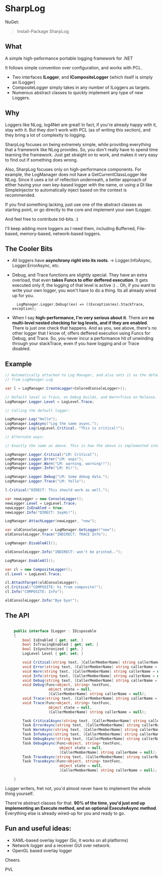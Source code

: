 SharpLog
========

NuGet:

> Install-Package SharpLog 

What
---

A simple high-peformance portable logging framework for .NET

It follows simple convention over configuration, and works with PCL.

- Two interfaces **ILogger**, and **ICompositeLogger** (which itself is simply an ILogger)
- CompositeLogger simply takes in any number of ILoggers as targets.
- Numerous abstract classes to quickly implement any type of new Loggers.

Why
---
   
Loggers like NLog, log4Net are great! In fact, if you're already happy with it, stay with it. But they don't work with PCL (as of writing this section), and they bring a lot of complexity to logging. 

SharpLog focuses on being extremely simple, while providing everything that a framework like NLog provides. So, you don't really have to spend time learning the framework. Just get straight on to work, and makes it very easy to find out if something does wrong. 

Also, SharpLog focuses only on high-performance components. For example, the LogManager does not have a GetCurrentClassLogger like NLog. Since it uses a lot of reflection underneath, a better approach of either having your own key-based logger with the name, or using a DI like SimpleInjector to automatically inject based on the context is recommended.

If you find something lacking, just use one of the abstract classes as starting point, or go directly to the core and implement your own ILogger. 

And feel free to contribute tid-bits. :) 

I'll keep adding more loggers as I need them, including Bufferred, File-based, memory-based, network-based loggers.

The Cooler Bits
---

- All loggers have **asynchrony right into its roots**. -> Logger.InfoAsync, Logger.ErrorAsync, etc.

- Debug, and Trace functions are slightly special. They have an extra overload, that even **takes Funcs to offer deffered execution**. It gets executed only if, the logging of that level is active :) .. Oh, if you want to write your own logger, you won't have to do a thing. Its all already wired up for you. 

    	LogManager.Logger.Debug((ex) => ((Exception)ex).StackTrace, exception);

- When I say **high-performance, I'm very serious about it**. There are **no multi-level nested checking for log levels, and if they are enabled**. There is just one check that happens. And as you, see above, there's no other logger that I know of, offers deffered execution using Funcs for Debug, and Trace. So, you never incur a performance hit of unwinding through your stackTrace, even if you have logging and or Trace disabled.


Example
---

```C#
// Automatically attached to Log Manager, and also sets it as the default logger to be used
// from LogManager.Log

var l = LogManager.CreateLogger<ColoredConsoleLogger>();

// Default level is Trace, on Debug builds, and Warn+Trace on Release.
LogManager.Logger.Level = LogLevel.Trace;

// Calling the default logger:

LogManager.Log("Hello");
LogManager.LogAsync("Log the same async.");
LogManager.Log(LogLevel.Critical, "This is critical!");

// Alternate ways:

// Exactly the same as above. This is how the above is implemented internally.

LogManager.Logger.Critical("LM: Critical");
LogManager.Logger.Error("LM: oops");
LogManager.Logger.Warn("LM: warning, warning!!");
LogManager.Logger.Info("LM: Hi!");

LogManager.Logger.Debug("LM: Some debug data.");
LogManager.Logger.Trace("LM: Yello");

l.Critical("DIRECT: This should work as well.");

var newLogger = new ConsoleLogger();
newLogger.Level = LogLevel.Trace;
newLogger.IsEnabled = true;
newLogger.Info("DIRECT: SayHi!");

LogManager.AttachLogger(newLogger, "new");

var oldConsoleLogger = LogManager.GetLogger("new");
oldConsoleLogger.Trace("INDIRECT: TRACE Info");

LogManager.DisableAll();

oldConsoleLogger.Info("INDIRECT: won't be printed..");

LogManager.EnableAll();

var cl = new CompositeLogger();
cl.Level = LogLevel.Trace;

cl.AttachTarget(oldConsoleLogger);
cl.Critical("COMPOSITE: hi from composite!");
cl.Info("COMPOSITE: Info");

oldConsoleLogger.Info("Bye bye!");

```


The API
---

```C#

 	public interface ILogger : IDisposable
    {
        bool IsEnabled { get; set; }
        bool IsTracingEnabled { get; set; }
        bool IsSynchronized { get; }
        LogLevel Level { get; set; }

        void Critical(string text, [CallerMemberName] string callerName = null);
        void Error(string text, [CallerMemberName] string callerName = null);
        void Warn(string text, [CallerMemberName] string callerName = null);
        void Info(string text, [CallerMemberName] string callerName = null);
        void Debug(string text, [CallerMemberName] string callerName = null);
        void Debug(Func<object, string> textFunc, 
					object state = null, 
					[CallerMemberName] string callerName = null);
        void Trace(string text, [CallerMemberName] string callerName = null);
        void Trace(Func<object, string> textFunc, 
					object state = null, 
					[CallerMemberName] string callerName = null);

        Task CriticalAsync(string text, [CallerMemberName] string callerName = null);
        Task ErrorAsync(string text, [CallerMemberName] string callerName = null);
        Task WarnAsync(string text, [CallerMemberName] string callerName = null);
        Task InfoAsync(string text, [CallerMemberName] string callerName = null);
        Task DebugAsync(string text, [CallerMemberName] string callerName = null);
        Task DebugAsync(Func<object, string> textFunc, 
						 object state = null, 
						 [CallerMemberName] string callerName = null);
        Task TraceAsync(string text, [CallerMemberName] string callerName = null);
        Task TraceAsync(Func<object, string> textFunc, 
						 object state = null, 
						 [CallerMemberName] string callerName = null);

    }
```

Logger writers, fret not, you'd almost never have to implement the whole thing yourself. 

There're abstract classes for that. **90% of the time, you'd just end up implementing an Execute method, and an optional ExecuteAsync method**. Everything else is already wired-up for you and ready to go.

Fun and useful ideas:
---

- XAML-based overlay logger (So, it works on all platforms)
- Network logger and a receiver GUI over network.
- OpenGL based overlay logger

Cheers.

PVL
